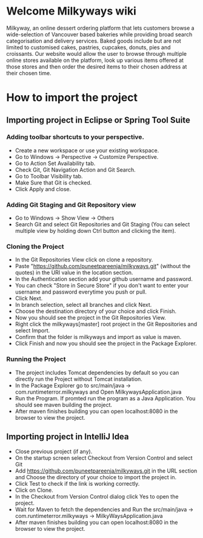 # Welcome Milkyways wiki
Milkyway, an online dessert ordering platform that lets customers browse a wide-selection of Vancouver based bakeries while providing broad search categorisation and delivery services. Baked goods include but are not limited to customised cakes, pastries, cupcakes, donuts, pies and croissants.
Our website would allow the user to browse through multiple online stores available on the platform, look up various items offered at those stores and then order the desired items to their chosen address at their chosen time.

# How to import the project
## Importing project in Eclipse or Spring Tool Suite
### Adding toolbar shortcuts to your perspective.
* Create a new workspace or use your existing workspace.
* Go to Windows -> Perspective -> Customize Perspective.
* Go to Action Set Availability tab.
* Check Git, Git Navigation Action and Git Search.
* Go to Toolbar Visibility tab.
* Make Sure that Git is checked.
* Click Apply and close.

### Adding Git Staging and Git Repository view
* Go to Windows -> Show View -> Others
* Search Git and select Git Repositories and Git Staging (You can select multiple view by holding down Ctrl button and clicking the item).

### Cloning the Project
* In the Git Repositories View click on clone a repository.
* Paste "https://github.com/puneetpareenja/milkyways.git" (without the quotes) in the URI value in the location section.
* In the Authentication section add your github username and password. 
* You can check "Store in Secure Store" if you don't want to enter your username and password everytime you push or pull.
* Click Next.
* In branch selection, select all branches and click Next.
* Choose the destination directory of your choice and click Finish.
* Now you should see the project in the Git Repositories View.
* Right click the milkyways[master] root project in the Git Repositories and select Import.
* Confirm that the folder is milkyways and import as value is maven.
* Click Finish and now you should see the project in the Package Explorer.

### Running the Project
* The project includes Tomcat dependencies by default so you can directly run the Project without Tomcat installation.
* In the Package Explorer go to src/main/java -> com.runtimeterror.milkyways and Open MilkywaysApplication.java
* Run the Program. If promted run the program as a Java Application. You should see maven building the project. 
* After maven finishes building you can open localhost:8080 in the browser to view the project. 

## Importing project in IntelliJ Idea
* Close previous project (if any).
* On the startup screen select Checkout from Version Control and select Git
* Add https://github.com/puneetpareenja/milkyways.git in the URL section and Choose the directory of your choice to import the project in. 
* Click Test to check if the link is working correctly.
* Click on Clone.
* In the Checkout from Version Control dialog click Yes to open the project. 
* Wait for Maven to fetch the dependencies and Run the src/main/java -> com.runtimeterror.milkyways -> MilkyWaysApplication.java
* After maven finishes building you can open localhost:8080 in the browser to view the project.
